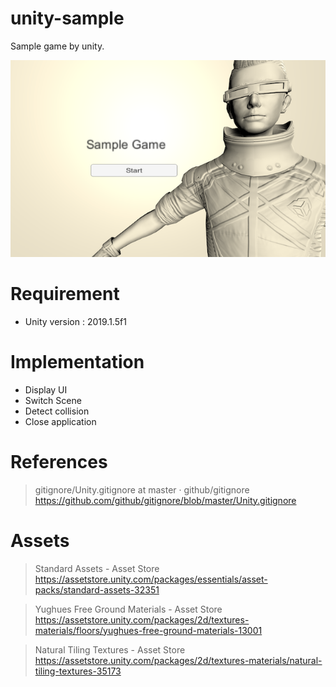 # unity-sample

Sample game by unity.

![title](https://raw.githubusercontent.com/xshoji/unity-sample/images/images/title.png)

# Requirement

 - Unity version : 2019.1.5f1

# Implementation

 - Display UI
 - Switch Scene
 - Detect collision
 - Close application

# References

> gitignore/Unity.gitignore at master · github/gitignore  
> https://github.com/github/gitignore/blob/master/Unity.gitignore

# Assets

> Standard Assets - Asset Store  
> https://assetstore.unity.com/packages/essentials/asset-packs/standard-assets-32351

> Yughues Free Ground Materials - Asset Store  
> https://assetstore.unity.com/packages/2d/textures-materials/floors/yughues-free-ground-materials-13001

> Natural Tiling Textures - Asset Store  
> https://assetstore.unity.com/packages/2d/textures-materials/natural-tiling-textures-35173
